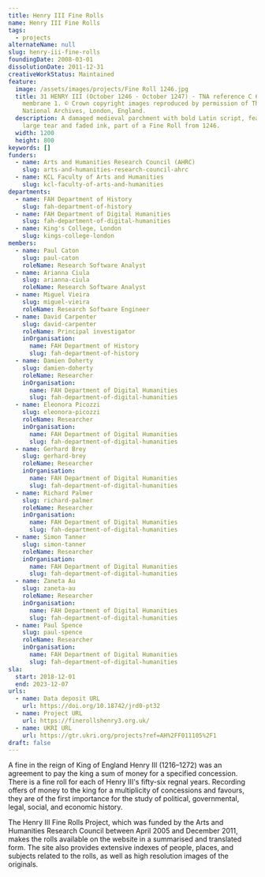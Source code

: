 ```yaml
---
title: Henry III Fine Rolls
name: Henry III Fine Rolls
tags:
  - projects
alternateName: null
slug: henry-iii-fine-rolls
foundingDate: 2008-03-01
dissolutionDate: 2011-12-31
creativeWorkStatus: Maintained
feature:
  image: /assets/images/projects/Fine Roll 1246.jpg
  title: 31 HENRY III (October 1246 - October 1247) - TNA reference C 60/44,
    membrane 1. © Crown copyright images reproduced by permission of The
    National Archives, London, England.
  description: A damaged medieval parchment with bold Latin script, featuring a
    large tear and faded ink, part of a Fine Roll from 1246.
  width: 1200
  height: 800
keywords: []
funders:
  - name: Arts and Humanities Research Council (AHRC)
    slug: arts-and-humanities-research-council-ahrc
  - name: KCL Faculty of Arts and Humanities
    slug: kcl-faculty-of-arts-and-humanities
departments:
  - name: FAH Department of History
    slug: fah-department-of-history
  - name: FAH Department of Digital Humanities
    slug: fah-department-of-digital-humanities
  - name: King's College, London
    slug: kings-college-london
members:
  - name: Paul Caton
    slug: paul-caton
    roleName: Research Software Analyst
  - name: Arianna Ciula
    slug: arianna-ciula
    roleName: Research Software Analyst
  - name: Miguel Vieira
    slug: miguel-vieira
    roleName: Research Software Engineer
  - name: David Carpenter
    slug: david-carpenter
    roleName: Principal investigator
    inOrganisation:
      name: FAH Department of History
      slug: fah-department-of-history
  - name: Damien Doherty
    slug: damien-doherty
    roleName: Researcher
    inOrganisation:
      name: FAH Department of Digital Humanities
      slug: fah-department-of-digital-humanities
  - name: Eleonora Picozzi
    slug: eleonora-picozzi
    roleName: Researcher
    inOrganisation:
      name: FAH Department of Digital Humanities
      slug: fah-department-of-digital-humanities
  - name: Gerhard Brey
    slug: gerhard-brey
    roleName: Researcher
    inOrganisation:
      name: FAH Department of Digital Humanities
      slug: fah-department-of-digital-humanities
  - name: Richard Palmer
    slug: richard-palmer
    roleName: Researcher
    inOrganisation:
      name: FAH Department of Digital Humanities
      slug: fah-department-of-digital-humanities
  - name: Simon Tanner
    slug: simon-tanner
    roleName: Researcher
    inOrganisation:
      name: FAH Department of Digital Humanities
      slug: fah-department-of-digital-humanities
  - name: Zaneta Au
    slug: zaneta-au
    roleName: Researcher
    inOrganisation:
      name: FAH Department of Digital Humanities
      slug: fah-department-of-digital-humanities
  - name: Paul Spence
    slug: paul-spence
    roleName: Researcher
    inOrganisation:
      name: FAH Department of Digital Humanities
      slug: fah-department-of-digital-humanities
sla:
  start: 2018-12-01
  end: 2023-12-07
urls:
  - name: Data deposit URL
    url: https://doi.org/10.18742/jrd0-pt32
  - name: Project URL
    url: https://finerollshenry3.org.uk/
  - name: UKRI URL
    url: https://gtr.ukri.org/projects?ref=AH%2FF011105%2F1
draft: false
---
```


A fine in the reign of King of England Henry III (1216–1272) was an agreement to pay the king a sum of money for a specified concession. There is a fine roll for each of Henry III's fifty-six regnal years. Recording offers of money to the king for a multiplicity of concessions and favours, they are of the first importance for the study of political, governmental, legal, social, and economic history.

The Henry III Fine Rolls Project, which was funded by the Arts and Humanities Research Council between April 2005 and December 2011, makes the rolls available on the website in a summarised and translated form. The site also provides extensive indexes of people, places, and subjects related to the rolls, as well as high resolution images of the originals.
